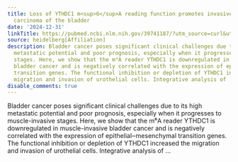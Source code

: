 ```yaml
---
title: Loss of YTHDC1 m<sup>6</sup>A reading function promotes invasiveness in urothelial
  carcinoma of the bladder
date: '2024-12-31'
linkTitle: https://pubmed.ncbi.nlm.nih.gov/39741187/?utm_source=curl&utm_medium=rss&utm_campaign=pubmed-2&utm_content=1FakS-2QOkCT8HsMOQP1bCRQ4YzyumYOmxmF0moLsQ3dFB1E9V&fc=20220326224207&ff=20250101170753&v=2.18.0.post9+e462414
source: heidelberg[Affiliation]
description: Bladder cancer poses significant clinical challenges due to its high
  metastatic potential and poor prognosis, especially when it progresses to muscle-invasive
  stages. Here, we show that the m⁶A reader YTHDC1 is downregulated in muscle-invasive
  bladder cancer and is negatively correlated with the expression of epithelial‒mesenchymal
  transition genes. The functional inhibition or depletion of YTHDC1 increased the
  migration and invasion of urothelial cells. Integrative analysis of ...
disable_comments: true
---
```

Bladder cancer poses significant clinical challenges due to its high metastatic potential and poor prognosis, especially when it progresses to muscle-invasive stages. Here, we show that the m⁶A reader YTHDC1 is downregulated in muscle-invasive bladder cancer and is negatively correlated with the expression of epithelial‒mesenchymal transition genes. The functional inhibition or depletion of YTHDC1 increased the migration and invasion of urothelial cells. Integrative analysis of ...